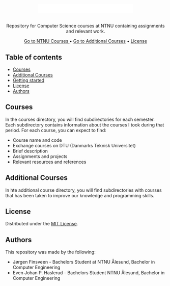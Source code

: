 <div align="center">
  <img align="center" width="300" src="images/ntnu_bredde_eng_neg.png" />
</div>

<br />
<p align="center">Repository for Computer Science courses at NTNU containing assignments and relevant work.</p>

<div align="center">
  <a href="/">Go to NTNU Courses </a> •
  <a href="https://github.com/ejhasler/cs-ntnu/tree/main/additional-courses">Go to Additional Courses</a> •
  <a href="#license">License</a>
</div>

## Table of contents

- [Courses](#courses)
- [Additional Courses](#additional-courses)
- [Getting started](#getting-started)
- [License](#license)
- [Authors](#authors)

## Courses

<p>In the courses directory, you will find subdirectories for each semester. Each subdirectory contains information about the courses I took during that period. For each course, you can expect to find: </p>

* Course name and code
* Exchange courses on DTU (Danmarks Teknisk Universitet)
* Brief description
* Assignments and projects
* Relevant resources and references

## Additional Courses

<p>In hte additional course directory, you will find subdirectories with courses that has been taken to improve our knowledge and programming skills.</p>

## License

Distributed under the [MIT License](LICENSE).

## Authors
This repository was made by the following:

* Jørgen Finsveen - Bachelors Student at NTNU Ålesund, Bachelor in Computer Engineering
* Even Johan P. Haslerud - Bachelors Student NTNU Ålesund, Bachelor in Computer Engineering 

